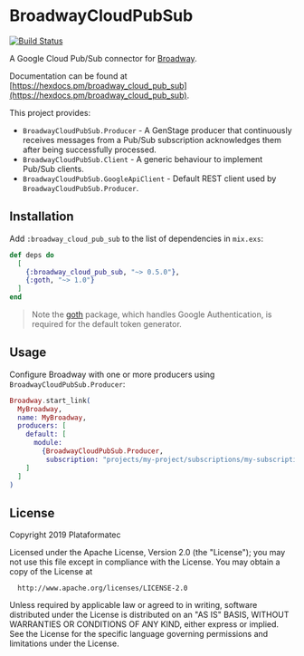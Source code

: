 # BroadwayCloudPubSub

[![Build Status](https://travis-ci.org/plataformatec/broadway_cloud_pub_sub.svg?branch=master)](https://travis-ci.org/plataformatec/broadway_cloud_pub_sub)

A Google Cloud Pub/Sub connector for [Broadway](https://github.com/plataformatec/broadway).

Documentation can be found at [https://hexdocs.pm/broadway_cloud_pub_sub](https://hexdocs.pm/broadway_cloud_pub_sub).

This project provides:

  * `BroadwayCloudPubSub.Producer` - A GenStage producer that continuously receives messages from
    a Pub/Sub subscription acknowledges them after being successfully processed.
  * `BroadwayCloudPubSub.Client` - A generic behaviour to implement Pub/Sub clients.
  * `BroadwayCloudPubSub.GoogleApiClient` - Default REST client used by `BroadwayCloudPubSub.Producer`.


## Installation

Add `:broadway_cloud_pub_sub` to the list of dependencies in `mix.exs`:

```elixir
def deps do
  [
    {:broadway_cloud_pub_sub, "~> 0.5.0"},
    {:goth, "~> 1.0"}
  ]
end
```
> Note the [goth](https://hexdocs.pm/goth) package, which handles Google Authentication, is required for the default token generator.

## Usage

Configure Broadway with one or more producers using `BroadwayCloudPubSub.Producer`:

```elixir
Broadway.start_link(
  MyBroadway,
  name: MyBroadway,
  producers: [
    default: [
      module:
        {BroadwayCloudPubSub.Producer,
         subscription: "projects/my-project/subscriptions/my-subscription"}
    ]
  ]
)
```

## License

Copyright 2019 Plataformatec

  Licensed under the Apache License, Version 2.0 (the "License");
  you may not use this file except in compliance with the License.
  You may obtain a copy of the License at

      http://www.apache.org/licenses/LICENSE-2.0

  Unless required by applicable law or agreed to in writing, software
  distributed under the License is distributed on an "AS IS" BASIS,
  WITHOUT WARRANTIES OR CONDITIONS OF ANY KIND, either express or implied.
  See the License for the specific language governing permissions and
  limitations under the License.
